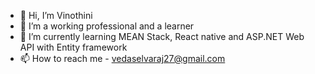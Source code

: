 - 👋 Hi, I’m Vinothini
- 👀 I’m a working professional and a learner
- 🌱 I’m currently learning MEAN Stack, React native and ASP.NET Web API with Entity framework
- 📫 How to reach me - vedaselvaraj27@gmail.com

